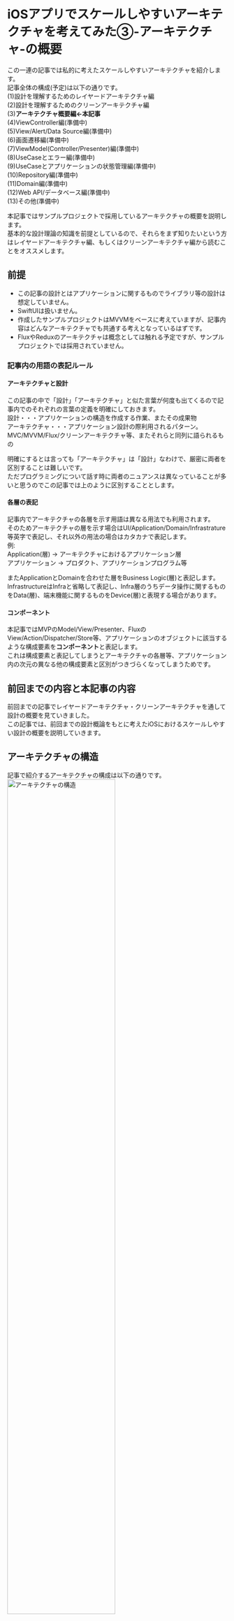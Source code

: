 
# iOSアプリでスケールしやすいアーキテクチャを考えてみた③-アーキテクチャ-の概要

この一連の記事では私的に考えたスケールしやすいアーキテクチャを紹介します。  
記事全体の構成(予定)は以下の通りです。  
(1)設計を理解するためのレイヤードアーキテクチャ編  
(2)設計を理解するためのクリーンアーキテクチャ編  
(3)**アーキテクチャ概要編←本記事**  
(4)ViewController編(準備中)  
(5)View/Alert/Data Source編(準備中)  
(6)画面遷移編(準備中)  
(7)ViewModel(Controller/Presenter)編(準備中)  
(8)UseCaseとエラー編(準備中)  
(9)UseCaseとアプリケーションの状態管理編(準備中)  
(10)Repository編(準備中)  
(11)Domain編(準備中)  
(12)Web API/データベース編(準備中)  
(13)その他(準備中)  

本記事ではサンプルプロジェクトで採用しているアーキテクチャの概要を説明します。  
基本的な設計理論の知識を前提としているので、それらをまず知りたいという方はレイヤードアーキテクチャ編、もしくはクリーンアーキテクチャ編から読むことをオススメします。  

## 前提
- この記事の設計とはアプリケーションに関するものでライブラリ等の設計は想定していません。  
- SwiftUIは扱いません。  
- 作成したサンプルプロジェクトはMVVMをベースに考えていますが、記事内容はどんなアーキテクチャでも共通する考えとなっているはずです。  
- FluxやReduxのアーキテクチャは概念としては触れる予定ですが、サンプルプロジェクトでは採用されていません。  

### 記事内の用語の表記ルール 
#### アーキテクチャと設計
この記事の中で「設計」「アーキテクチャ」と似た言葉が何度も出てくるので記事内でのそれぞれの言葉の定義を明確にしておきます。  
設計・・・アプリケーションの構造を作成する作業、またその成果物  
アーキテクチャ・・・アプリケーション設計の際利用されるパターン。MVC/MVVM/Flux/クリーンアーキテクチャ等、またそれらと同列に語られるもの  
  
明確にするとは言っても「アーキテクチャ」は「設計」なわけで、厳密に両者を区別することは難しいです。  
ただプログラミングについて話す時に両者のニュアンスは異なっていることが多いと思うのでこの記事では上のように区別することとします。  
#### 各層の表記
記事内でアーキテクチャの各層を示す用語は異なる用法でも利用されます。  
そのためアーキテクチャの層を示す場合はUI/Application/Domain/Infrastrature等英字で表記し、それ以外の用法の場合はカタカナで表記します。    
例:  
Application(層) -> アーキテクチャにおけるアプリケーション層  
アプリケーション -> プロダクト、アプリケーションプログラム等  

またApplicationとDomainを合わせた層をBusiness Logic(層)と表記します。  
InfrastructureはInfraと省略して表記し、Infra層のうちデータ操作に関するものをData(層)、端末機能に関するものをDevice(層)と表現する場合があります。  

#### コンポーネント
本記事ではMVPのModel/View/Presenter、FluxのView/Action/Dispatcher/Store等、アプリケーションのオブジェクトに該当するような構成要素を**コンポーネント**と表記します。  
これは構成要素と表記してしまうとアーキテクチャの各層等、アプリケーション内の次元の異なる他の構成要素と区別がつきづらくなってしまうためです。  


## 前回までの内容と本記事の内容
前回までの記事でレイヤードアーキテクチャ・クリーンアーキテクチャを通して設計の概要を見ていきました。      
この記事では、前回までの設計概論をもとに考えたiOSにおけるスケールしやすい設計の概要を説明していきます。  

## アーキテクチャの構造
記事で紹介するアーキテクチャの構成は以下の通りです。  
<img src="https://github.com/kokotata421/architetcture_theory/blob/main/Chapter3(概要)/Images/アーキテクチャの構造.png" alt="アーキテクチャの構造" width=70% >  
<sup>*アプリケーションの構造を簡潔に示すためDomain、Applicationを含む各層のデータオブジェクトは省略されています。各層のデータオブジェクトについては自身の層で生成され、自身の層もしくはクリーンアーキテクチャのInterface Adapters層で使用されれば問題ありません。</sup>  
<sup>*GatewayはApplciation層、Domain層どちらにも該当するため両方の層の中間に配置しています。</sup>  


構造を平面図でわかりやすく伝えるために技術的な関係に沿って示していますが、実際にはクリーンアーキテクチャを採用していてBusiness Logic(Application/Domain)層は他の層に依存しないようになっています。

基本的にはクリーンアーキテクチャやVIPER等iOSでよく利用されているアーキテクチャと大きく異なる点はありません。  
概観において目に付く特徴はUI層でViewContrllerとViewを明確に区別していること、Routerと同じようにAlertも一つの機構として切り出していること、View Modelが入れ子になっていること、またApplication層で状態管理を目的としたState/Eventを採用している程度でしょうか。(ViewModelの入れ子構造〔Parent ViewModel/Child ViewModel〕、State/Eventについては後ほど説明します)  
ただ、一つ一つの層・モジュールについては他のアーキテクチャと比べてもかなり詳細に立ち入っていると思います。  
ちなみに本設計のデータフローは一部(基本的にDomain)を除いてRxSwiftによって実装されています。  

## 各層の特徴

### UI層

#### ViewControllerとViewを分離する
UI層ではViewControllerとViewを切り離しています。  
本来ViewContorllerの主な責務は「入出力(イベント)の処理」と「UIの宣言・操作」です。  
そして、このうち「入出力(イベント)の処理」は、UXの観点からそのコード量が各画面毎に大きく変わらない責務となっています。[<sup>*1</sup>](#footnote1)  
しかし、それに対して、「UIの宣言・操作」は手続的なプログラミングの実装が多くなる等の理由によって画面の仕様によってコードの量が大きく変わります。          
ストーリーボードなどを使わずUIの宣言もプログラムで記述している場合、画面間のコード量はさらに大きく異なるでしょう。  
そのため本設計では、ViewControllerから「UIの定義・操作」を行うViewを切り離すことで、その責務を「入出力(イベント)の処理」に集中させ、画面の仕様による可読性への影響を最小限に留めています。  

その詳細については4章のViewController編、5章のView/Alert編で詳しく説明していきます。    
#### Alertを一つのモジュールとして切り出す  
個々のアラートは別々にコーディングすると重複してしまう箇所が出てきます。    
そのためアラート機能のコードを抽象化して再利用可能な形式で再構築している開発者は多いと思います。  
私が提唱しているAlert設計も基本的にはそれらと同様のものですが、同時にアプリケーション設計の視点も踏まえた一風変わったとなっているはずです。    
こちらも第5章View/Alert編で詳しく説明します。  

#### Routerをカスタム遷移にも対応させている
Routerは遷移処理をViewControllerから切り出したコンポーネントです。  
遷移処理をRouter、もしくはそれに該当するコンポーネントに切り出すことは特に珍しくないと思いますが、本設計では通常遷移だけでなくカスタム遷移も統一的なインターフェースで実行できる工夫がなされています。   
詳しくは6章の画面遷移編で取り上げます。    

#### ViewModel
サンプルプロジェクトではViewModelを採用していますが、基本的にはControllerやPreseter等、他のViewロジックを扱う機構にも通ずる内容になっているはずです。   
また冒頭の図のViewModelは入れ子構造になっていますが、あの図のParent ViewModelは画面全体を指す親ViewModel、Child ViewModelは各UIコンポーネントを指す子ViewModelを意味しています。        
このように画面全体のViewModelが各UIコンポーネント単位に細分化されたViewModelを内包するという形式を取ることで、それぞれのViewロジックの可読性が上がり、再利用もしやすくなります。  
詳しくは7章のViewModel(Controller/Presenter)編で説明します。  
### Application層
少し見慣れない構成になっているものの、Application層も基本的には従来のUseCaseを中心とした設計であることに変わりはありません。  
前回記事の最後で触れた「**いくつものUseCase(データフロー)の蓄積として生成されるアプリケーション状態**」の管理を設計に取り込んだ結果、このような構成になっています。    
 
#### CommandUseCaseとQueryUseCase
これらは私の造語ですが、副作用がないQueryと副作用があるCommandの意味さえわかっていればQueryUseCaseとCommandUseCaseを理解するのは難しくないと思います。  
QueryUseCaseは副作用なく自身が結果を出力するのに対して、CommandUseCaseは副作用があり結果を自身が出力せず後述するState・Eventから出力します。  

##### Flux/Reduxを理解するための実験
このApplication層の設計は、他の層の設計と比べて非常に実験的な意味合いが強いです。  
他の層ではスケールしやすい設計を目指しているのに対して、Application層は既存アーキテクチャに依存しない状態管理を考えることを通してFlux・Reduxの理解を深めることを目的としています。(もちろんFlux・Reduxの理解を深めることの延長には、スケールしやすい設計を考えるという目的があります。)  
FluxやReduxは非常に便利なアーキテクチャです。  
しかし、それは裏を返せば、それらのアーキテクチャの採用によって、状態管理・データフローを中心とした開発における問題群をあまり意識せずに解決できるということでもあります。  
実際の開発では、手段問わず現前の問題を解決することが何より大切であるのでそれで構わないと思いますが、一方で設計者・開発者として将来起こりうる様々な状況に柔軟性を持って対応できるようFlux・Reduxを相対的に理解することも重要です。  
そのため本設計論では、Flux・Reduxに依存せずに機能的に同等な設計を考えることを通して、Flux・Reduxが設計において何を意味しているのか考察していきます。    

詳しくは第9章UseCaseとアプリケーションの状態管理編で取り上げます。  
#### State/Event
StateとEventは先ほど述べたCommandUseCaseの結果を出力する機構であり、ReduxのStateとは異なります。  
StateとEventと分かれているのは出力する値の質によって区別するためです。  
例えばログインしているかどうか等、常時現在値を取得する必要がある状態はStateで管理し、アプリの開始時、終了時など特定イベント発生時のみ通知するものはEventで管理します。      
State/Eventについても第9章UseCaseとアプリケーションの状態管理編で取り上げます。  

#### UseCaseとエラー
順番前後しますが、第8章UseCase編では基本的なUseCaseとエラーの設計について説明します。    
なぜエラー設計をUseCaseで説明するのかというと、アプリケーション設計で考慮されるべきエラーは全てUseCase(Application層)に集められるからです。  
アプリケーションは大きくいってUIと内部システム(Application/Domain/Infra)に分けられますが、これらをエラー設計の観点から見ていくと、UIで発生するエラーは本設計の対象となりません。    
UIでエラーが発生するとアプリがクラッシュしてしまうので、これらのエラーはassertメソッド等アサーション用の関数を使いながら開発段階で潰すべきのが最善です。    
そのためプログラム実行時において考慮すべきエラーは内部システムで発生したものに限られ、またそこで発生したエラーは、その構造上、必ずUseCaseを通過します。(下記図参照)  
こうした事情を踏まえ、本設計ではアプリケーションで発生するエラーは全てUseCaseに集約させ、扱いやすいようにしています。    

### Domain層  
始めに述べておくと、この一連の記事でDomain層はあまり深く取り上げる予定はありません。  
その理由としてはDomainが「業務領域」を意味していることからもわかる通りその内容は各アプリケーションが扱うサービスによって大きく異なること、また一般的にモバイルアプリではDomainではデータの操作が主な役割となっていて複雑なロジックを持っていないことが挙げられます。  
しかしそれでも設計においてDomainが重要な役割を担っていることには変わりません。  
なので第9章Domain編ではDomain駆動設計の内容について簡単に説明する予定です。  

#### Repository
RepositoryはDomainオブジェクトの操作処理をカプセル化したコンポーネントであり単純なように思いますが、ここでの設計を適切に行わないとアプリケーションプログラムは冗長でわかりづらいものになってしまいます。  
第10章ではRepositoryをシンプルに保つための設計を考えていきます。  

### Infra層  
本記事ではInfra層の設計としてWeb API/データベースについて説明します。  
Web API/データベースはアプリケーションサービスからは独立しているべきであり、アプリケーション開発者がその枠組みから設計していく必要はありませんが、それでも細かいところを工夫をすることでInfra周りのプログラムの使い勝手が大きく変わります。    
12章ではInfraの汎用性を高めるために私が実践しているテクニックを紹介します。  

### その他
各層における内容以外にもテストなど開発において重要だと思うことがあれば追記していく予定です。  

## 補論:アプリケーションにおけるRxSwift
ここではアプリケーションにおけるRxSwiftの扱いについて個人的に思うことを述べます。  
また本サンプルプロジェクトではRxSwiftを利用したためこのようなタイトルとなっていますが、補論内での"RxSwift"という表現はCombineフレームワーク等同等のライブラリに置き換え可能です。    
### RxSwiftは外部技術か？
本サンプルプロジェクトではBusinss LogicにおいてもRxSwiftが利用されています。  
しかしクリーンアーキテクチャのドキュメントにはBusiness Logicにおいて外部技術は利用してはいけないと書かれていますが、RxSwiftはこの外部技術には含まれないのでしょうか。  
  
結論からいうと厳密にいえば例外なくRxSwiftも外部技術に含まれ、Business LogicでRxSwiftを利用するのは望ましくないと思います。  
### それでもRxSwiftがBusiness Logic内で使われる理由う
しかしこれにはいくつかの留意点があり、iOSアプリの設計に関するネット記事でもBusiness Logic内でRxSwiftが利用されているケースがよくみられるのはそれらを踏まえた判断だと思われます。  
具体的に以下3点です。  
1.RxSwiftは技術というよりもプログラミンングスタイルの導入  
2.RxSwiftの導入によって機能実装の際にボトルネックになるようなことはない  
3.現状のSwift言語仕様を考慮するとRxSwiftを導入することのメリットが大きい

それぞれに簡単に説明します。  
#### 1.RxSwiftは技術というよりもプログラミンングスタイルの導入
そもそもBusiness Logicで外部技術を利用しない理由は、Business Logicが特定の開発環境でしか利用できない外部技術に依存してしまうことでプログラムの柔軟性が失われてしまうからです。    
ただ一般的にこの外部技術とは特定サービス機能を提供するライブラリやフレームワークを指しますが、RxSwiftが提供しているのはプログラミングスタイルであり、その内部では独自の外部技術は一才使われておらず純粋なSwift言語のみで実装されています。  
またRxSwiftのようなリアクティブプログラミングライブラリはRxJavaやRxKotlinなど他の開発プラットフォームでも提供されていて、実質的に開発環境に依存してしまうことにはなりません。  
そのためRxSwiftは他の外部技術と比べると、開発の柔軟性を著しく落としてしまうような強い制約を発生させません。  

#### 2.RxSwiftの導入によって機能実装の際にボトルネックになるようなことはない  
これは1と重複している部分もありますが、通常外部技術は特定の開発環境でしか利用できません。    
そのため仕様の変更によってそれら外部技術がボトルネックとなり要件を満たすことができず、実装の変更を迫られる場合があります。  
しかしすでに説明した通りRxSwiftはプログラミングスタイルを提供しており、特定環境への依存度は低いため開発の際にそれがボトルネックとなるような事態は起こらないと思います。  

#### 3.現状のSwift言語仕様を考慮するとRxSwiftを導入することのメリットが大きい
1と2ではRxSwiftは他の外部技術と比べて開発において強い制約が起こらないことを説明しました。  
さらにそうした消極的な理由に加えてRxSwiftを導入することで統一的な記法によってコーディングできるメリットがあります。  
現状のSwiftの言語仕様だとアプリケーションを通して同期処理と非同期処理でコードの記述方法が異なってしまいがちになるのに対して、RxSwiftを利用すると同期、非同期関係なく統一的な記法でコーディングができるようになります。  
また非同期を含めた複数の処理を連携させたい等、純粋なSwiftのみだとネスト構造ができてしまったりとコードが複雑になってしまう処理があるのですが、RxSwiftを利用することでシンプルに実装できる場合があります。       

### しかし、RxSwiftが負の制約になるのも事実
このようにRxSwiftは他の外部技術と比べ強い制約を生まず、またコード記法の統一性を生まれる等のメリットもあるため実際のプロジェクトにおいてもよく利用されてい印象を受けます。  
しかしそれでもやはり外部技術であることには変わらず、利用することの負の側面があることも事実です。  
具体的に以下2点です。    

1. RxSwift独特のプログラミングスタイルを強制されるためコストがかかる  
2. 移行にコストがかかる

#### 1.RxSwift独特のプログラミングスタイルを強制されるためコストがかかる
RxSwiftは他の外部技術と比べて制約が少ないとは言いながらもやはり独自のプログラミングスタイルを強制させられるのは一つの制約です。      
Rxプログラミングでは本来であれば特に気に留める必要のない処理でもオペレーターと呼ばれるデータ処理メソッドを利用しなければならず等手通常のSwiftプログラミング以上に手間がかかる場合があります。  
Rxのそのような特徴はプログラムを直感的に実装することを難しくさせ、ロジックそのものに集中しにくくなる側面があります。  

#### 2.移行にコストがかかる
RxSwiftはプログラミングスタイルの導入であり特定の開発環境に依存しないと述べましたが、それでも細かな処理に関してはそれぞれの環境に依存してしまっている部分があります。  
そのためRxSwiftからCombineへの移行等、同じリアクティブプログラミング内での変更も移行先の仕様に合わせて変更を行う必要が出てきます。    

### 近々導入されるasync/awaitによってBusiness Logicにおいてリアクティブプログラミングは不要に？
ここまでの内容をまとめるとRxSwift等リアクティブプログラミングは理想を言えばBusiness Logic内で利用したくないけれど、Swiftの言語仕様と一般的に想定される機能要件を考えると採用するメリットの方が大きいというのが現状だと思います。    
しかしこのようなジレンマを抱えた状況はSwift6が登場するまでのようです。  
というのもSwift6ではasync/await(同期処理のように非同期処理を記述できる機能)が導入されるのでこれによりBusiness Logic側でRxSwiftなどリアクティブプログラミングを積極的に利用する理由はなくなるはずです。  
async/awaitの詳細については私もまだ把握できていませんが、今までSwiftプログラミングにおいて非同期処理をどうスマートにコーディングするかは大きな課題だったので、それが同期処理同様の方法でコーディングできるようになり、実装に大きな変化が生まれることは間違いありません。  
 
<a name="footnote1">*1</a>: 「入出力(イベント)の処理」の処理は言い換えればその画面機能の数の多さですが、アプリの1画面の機能が多すぎるとユーザーを困惑させる原因となります。そのためUXの観点から各画面のイベント処理量の違いはおおよそ限度が決まっています。    
